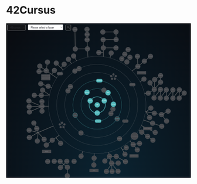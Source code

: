 # 42Cursus
<!--![Common_core](/resources/common_core.png)-->
<center><img src="/resources/common_core_black.png"
    width="600"
    height= auto/></center>
